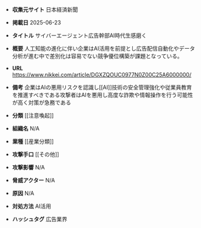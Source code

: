 - **収集元サイト**
日本経済新聞

- **掲載日**
2025-06-23

- **タイトル**
サイバーエージェント広告幹部AI時代生感磨く

- **概要**
人工知能の進化に伴い企業はAI活用を前提とし広告配信自動化やデータ分析が進む中で差別化は容易でない競争優位構築が課題となっている。

- **URL**
https://www.nikkei.com/article/DGXZQOUC0977N0Z00C25A6000000/

- **備考**
企業はAIの悪用リスクを認識し[[AI]]技術の安全管理強化や従業員教育を推進すべきである攻撃者はAIを悪用し高度な詐欺や情報操作を行う可能性が高く対策が急務である

- **分類**
[[注意喚起]]

- **組織名**
N/A

- **業種**
[[産業分類]]

- **攻撃手口**
[[その他]]

- **攻撃影響**
N/A

- **脅威アクター**
N/A

- **原因**
N/A

- **対処方法**
AI活用

- **ハッシュタグ**
広告業界
